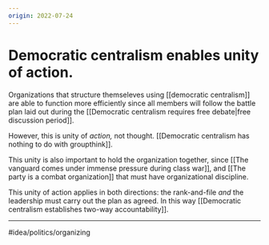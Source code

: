 ```yaml
---
origin: 2022-07-24
---
```

# Democratic centralism enables unity of action. 
Organizations that structure themseleves using [[democratic centralism]] are able to function more efficiently since all members will follow the battle plan laid out during the [[Democratic centralism requires free debate|free discussion period]]. 

However, this is unity of *action,* not thought. [[Democratic centralism has nothing to do with groupthink]].

This unity is also important to hold the organization together, since [[The vanguard comes under immense pressure during class war]], and [[The party is a combat organization]] that must have organizational discipline.

This unity of action applies in both directions: the rank-and-file *and* the leadership must carry out the plan as agreed. In this way [[Democratic centralism establishes two-way accountability]].

---
#idea/politics/organizing 